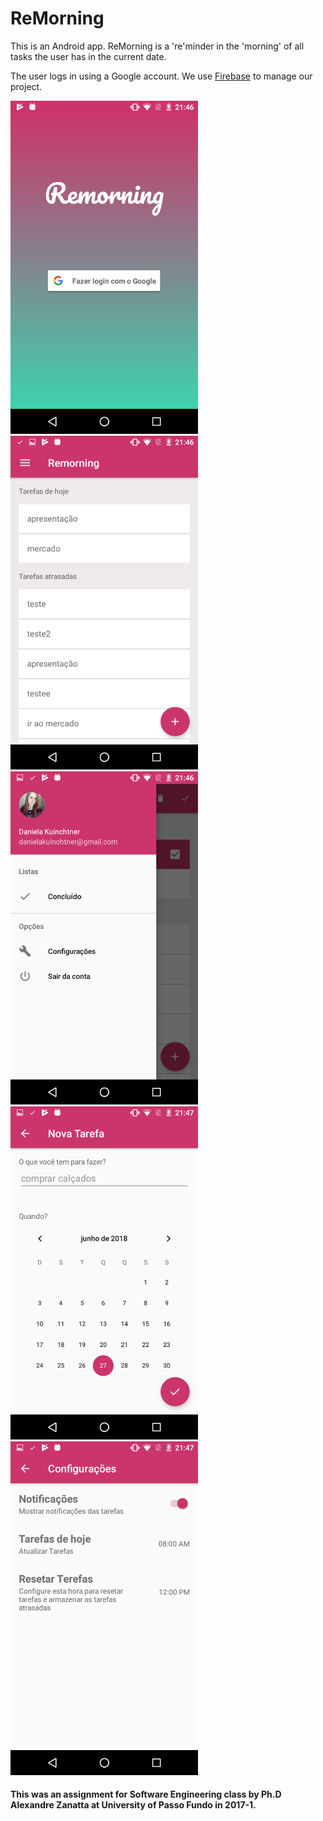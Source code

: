 # ReMorning

This is an Android app. ReMorning is a 're'minder in the 'morning' of all tasks the user has in the current date.

The user logs in using a Google account. We use [Firebase](https://firebase.google.com/) to manage our project.

<img src="img/LoginActivity.png" width="300">
<img src="img/MainActivity.png" width="300">
<img src="img/NavigationDrawer.png" width="300">
<img src="img/NewTaskActivity.png" width="300">
<img src="img/ConfigActivity.png" width="300">

#### This was an assignment for Software Engineering class by Ph.D Alexandre Zanatta at University of Passo Fundo in 2017-1.
